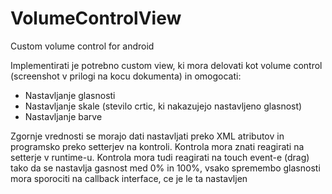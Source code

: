 # VolumeControlView
Custom volume control for android

Implementirati je potrebno custom view, ki mora delovati kot volume control (screenshot v prilogi
na kocu dokumenta) in omogocati:

- Nastavljanje glasnosti
- Nastavljanje skale (stevilo crtic, ki nakazujejo nastavljeno glasnost)
- Nastavljanje barve

Zgornje vrednosti se morajo dati nastavljati preko XML atributov in programsko preko setterjev
na kontroli. Kontrola mora znati reagirati na setterje v runtime-u.
Kontrola mora tudi reagirati na touch event-e (drag) tako da se nastavlja gasnost med 0% in
100%, vsako spremembo glasnosti mora sporociti na callback interface, ce je le ta nastavljen
